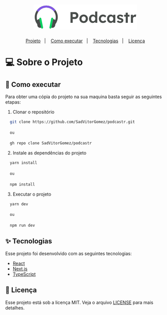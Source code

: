 <h1 align="center">
  <img alt="logo" title="Podcastr" src=".github/logo.svg"/>
</h1>

<p align="center">
  <a href="#-sobre-o-projeto">Projeto</a>&nbsp;&nbsp;&nbsp;|&nbsp;&nbsp;&nbsp;
  <a href="#-como-executar">Como executar</a>&nbsp;&nbsp;&nbsp;|&nbsp;&nbsp;&nbsp;
  <a href="#-tecnologias">Tecnologias</a>&nbsp;&nbsp;&nbsp;|&nbsp;&nbsp;&nbsp;
  <a href="#-licença">Licença</a>
</p>

# 💻 Sobre o Projeto

<p align="center">
  <!-- <img alt="banner" title="Banner" src=".github/banner.png" />
  O move.it é um app que une a técnica de Pomodoro com a realização de exercícios físicos para quem passa muito tempo na frente do computador. -->
</p>

## 🚀 Como executar

Para obter uma cópia do projeto na sua maquina basta seguir as seguintes etapas:

1. Clonar o repositório

```bash
  git clone https://github.com/SadVitorGomez/podcastr.git

  ou

  gh repo clone SadVitorGomez/podcastr
```

2. Instale as dependências do projeto

```bash
  yarn install

  ou

  npm install
```

3. Executar o projeto

```bash
  yarn dev

  ou

  npm run dev
```

## ✨ Tecnologias

Esse projeto foi desenvolvido com as seguintes tecnologias:

- [React](https://reactjs.org)
- [Next.js](https://nextjs.org/)
- [TypeScript](https://www.typescriptlang.org/)

## 📄 Licença

Esse projeto está sob a licença MIT. Veja o arquivo [LICENSE](LICENSE.md) para mais detalhes.
